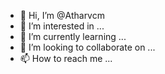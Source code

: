 - 👋 Hi, I’m @Atharvcm
- 👀 I’m interested in ...
- 🌱 I’m currently learning ...
- 💞️ I’m looking to collaborate on ...
- 📫 How to reach me ...

<!---
Atharvcm/Atharvcm is a ✨ special ✨ repository because its `README.md` (this file) appears on your GitHub profile.
You can click the Preview link to take a look at your changes.
--->
